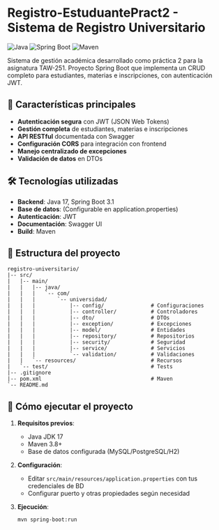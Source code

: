 # Registro-EstuduantePract2 - Sistema de Registro Universitario

![Java](https://img.shields.io/badge/Java-17-blue)
![Spring Boot](https://img.shields.io/badge/Spring_Boot-3.1-green)
![Maven](https://img.shields.io/badge/Maven-3.8-orange)

Sistema de gestión académica desarrollado como práctica 2 para la asignatura TAW-251. Proyecto Spring Boot que implementa un CRUD completo para estudiantes, materias e inscripciones, con autenticación JWT.

## 📌 Características principales

- **Autenticación segura** con JWT (JSON Web Tokens)
- **Gestión completa** de estudiantes, materias e inscripciones
- **API RESTful** documentada con Swagger
- **Configuración CORS** para integración con frontend
- **Manejo centralizado de excepciones**
- **Validación de datos** en DTOs

## 🛠️ Tecnologías utilizadas

- **Backend**: Java 17, Spring Boot 3.1
- **Base de datos**: (Configurable en application.properties)
- **Autenticación**: JWT
- **Documentación**: Swagger UI
- **Build**: Maven

## 📂 Estructura del proyecto


```text
registro-universitario/
|-- src/
|   |-- main/
|   |   |-- java/
|   |   |   `-- com/
|   |   |       `-- universidad/
|   |   |           |-- config/               # Configuraciones
|   |   |           |-- controller/           # Controladores
|   |   |           |-- dto/                  # DTOs
|   |   |           |-- exception/            # Excepciones
|   |   |           |-- model/                # Entidades
|   |   |           |-- repository/           # Repositorios
|   |   |           |-- security/             # Seguridad
|   |   |           |-- service/              # Servicios
|   |   |           `-- validation/           # Validaciones
|   |   `-- resources/                        # Recursos
|   `-- test/                                 # Tests
|-- .gitignore
|-- pom.xml                                   # Maven
`-- README.md
```
## 🚀 Cómo ejecutar el proyecto

1. **Requisitos previos**:
   - Java JDK 17
   - Maven 3.8+
   - Base de datos configurada (MySQL/PostgreSQL/H2)

2. **Configuración**:
   - Editar `src/main/resources/application.properties` con tus credenciales de BD
   - Configurar puerto y otras propiedades según necesidad

3. **Ejecución**:
   ```bash
   mvn spring-boot:run

